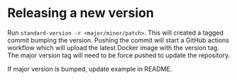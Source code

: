 # Releasing a new version

Run `standard-version -r <major/minor/patch>`. This will created a tagged commit
bumping the version. Pushing the commit will start a GitHub actions workflow
which will upload the latest Docker image with the version tag. The major
version tag will need to be force pushed to update the repository.

If major version is bumped, update example in README.
